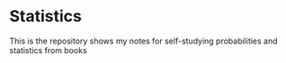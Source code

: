 # Statistics
This is the repository shows my notes for self-studying probabilities and statistics from books

